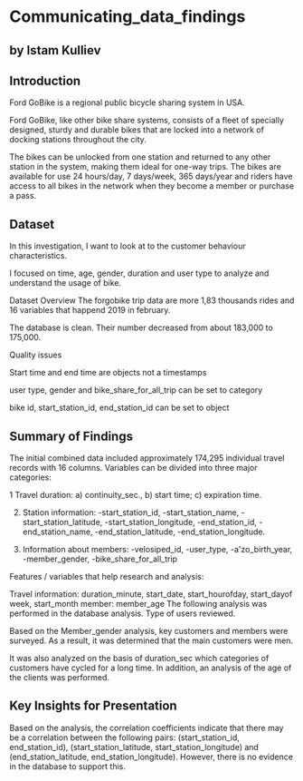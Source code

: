 # Communicating_data_findings
## by Istam Kulliev


## Introduction
Ford GoBike is a regional public bicycle sharing system in USA.

Ford GoBike, like other bike share systems, consists of a fleet of specially designed, sturdy and durable bikes that are locked into a network of docking stations throughout the city.

The bikes can be unlocked from one station and returned to any other station in the system, making them ideal for one-way trips. The bikes are available for use 24 hours/day, 7 days/week, 365 days/year and riders have access to all bikes in the network when they become a member or purchase a pass.

## Dataset

In this investigation, I want to look at to the customer behaviour characteristics. 

I focused on time, age, gender, duration and user type to analyze and understand the usage of bike.

Dataset Overview
The forgobike trip data are more 1,83 thousands rides and 16 variables that happend 2019 in february.

The database is clean. Their number decreased from about 183,000 to 175,000.

Quality issues

Start time and end time are objects not a timestamps

user type, gender and bike_share_for_all_trip can be set to category

bike id, start_station_id, end_station_id can be set to object
## Summary of Findings

The initial combined data included approximately 174,295 individual travel records with 16 columns. Variables can be divided into three major categories:

1 Travel duration: a) continuity_sec., b) start time; c) expiration time.

2. Station information:
-start_station_id, -start_station_name, -start_station_latitude, -start_station_longitude, -end_station_id, -end_station_name, -end_station_latitude, -end_station_longitude.

3. Information about members:
-velosiped_id, -user_type, -a'zo_birth_year, -member_gender, -bike_share_for_all_trip

Features / variables that help research and analysis:

Travel information: duration_minute, start_date, start_hourofday, start_dayof week, start_month
member: member_age
The following analysis was performed in the database analysis. Type of users reviewed.

Based on the Member_gender analysis, key customers and members were surveyed. As a result, it was determined that the main customers were men.

It was also analyzed on the basis of duration_sec which categories of customers have cycled for a long time. In addition, an analysis of the age of the clients was performed.


## Key Insights for Presentation

Based on the analysis, the correlation coefficients indicate that there may be a correlation between the following pairs: (start_station_id, end_station_id), (start_station_latitude, start_station_longitude) and (end_station_latitude, end_station_longitude). However, there is no evidence in the database to support this.
